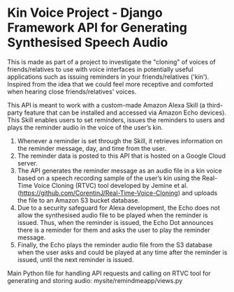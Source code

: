 # Kin Voice Project - Django Framework API for Generating Synthesised Speech Audio

This is made as part of a project to investigate the "cloning" of voices of friends/relatives to use with voice interfaces in potentially useful applications such as issuing reminders in your friends/relatives ('kin'). Inspired from the idea that we could feel more receptive and comforted when hearing close friends/relatives' voices.

This API is meant to work with a custom-made Amazon Alexa Skill (a third-party feature that can be installed and accessed via Amazon Echo devices). This Skill enables users to set reminders, issues the reminders to users and plays the reminder audio in the voice of the user’s kin. 
1. Whenever a reminder is set through the Skill, it retrieves information on the reminder message, day, and time from the user. 
2. The reminder data is posted to this API that is hosted on a Google Cloud server. 
3. The API generates the reminder message as an audio file in a kin voice based on a speech recording sample of the user’s kin using the Real-Time Voice Cloning (RTVC) tool developed by Jemine et al. (https://github.com/CorentinJ/Real-Time-Voice-Cloning) and uploads the file to an Amazon S3 bucket database.
5. Due to a security safeguard for Alexa development, the Echo does not allow the synthesised audio file to be played when the reminder is issued. Thus, when the reminder is issued, the Echo Dot announces there is a reminder for them and asks the user to play the reminder message. 
6. Finally, the Echo plays the reminder audio file from the S3 database when the user asks and could be played at any time after the reminder is issued, until the next reminder is issued.

Main Python file for handling API requests and calling on RTVC tool for generating and storing audio:
mysite/remindmeapp/views.py 

